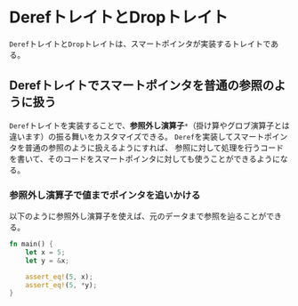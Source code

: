 # DerefトレイトとDropトレイト

`Deref`トレイトと`Drop`トレイトは、スマートポインタが実装するトレイトである。

## Derefトレイトでスマートポインタを普通の参照のように扱う

`Deref`トレイトを実装することで、**参照外し演算子**`*`（掛け算やグロブ演算子とは違います）の振る舞いをカスタマイズできる。 `Deref`を実装してスマートポインタを普通の参照のように扱えるようにすれば、 参照に対して処理を行うコードを書いて、そのコードをスマートポインタに対しても使うことができるようになる。

### 参照外し演算子で値までポインタを追いかける

以下のように参照外し演算子を使えば、元のデータまで参照を辿ることができる。

```rust
fn main() {
    let x = 5;
    let y = &x;

    assert_eq!(5, x);
    assert_eq!(5, *y);
}
```





